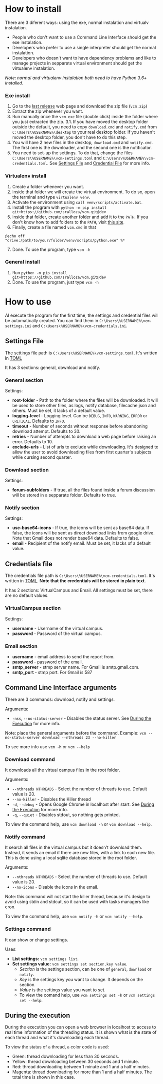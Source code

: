 # How to install
There are 3 diferent ways: using the exe, normal instalation and virtualv instalation. 
- People who don't want to use a Command Line Interface should get the exe instalation.
- Developers who prefer to use a single interpreter should get the normal instalation.
- Developers who doesn't want to have dependency problems and like to manage projects in sepparate virtual environment should get the virtualenv instalation.

_Note: normal and virtualenv instalation both need to have Python 3.6+ installed._

### Exe install
1. Go to the [last release](https://github.com/sralloza/vcm/releases/latest) web page and download the zip file (`vcm.zip`)
2. Extract the zip whenever you want.
3. Run manually once the `vcm.exe` file (double click) inside the folder where you just extracted the zip.
    3.1. If you have moved the desktop folder outside the default, you need to copy `download.cmd` and `notify.cmd` from `C:\Users\%USERNAME%\desktop` to your real desktop folder. If you haven't moved the desktop folder, you don't have to do this step.
4. You will have 2 new files in the desktop, `download.cmd` and `notify.cmd`. The first one is the downloader, and the second one is the notificator.
5. You need to set-up the settings. To do that, change the files `C:\Users\%USERNAME%\vcm-settings.toml` and `C:\Users\%USERNAME%\vcm-credentials.toml`. See [Settings File](#settings-file) and [Credential File](#credentials-file) for more info.


### Virtualenv install
1. Create a folder whenever you want.
2. Inside that folder we will create the virtual environment. To do so, open the terminal and type `virtualenv venv`.
3. Activate the environment using `call venv/scripts/activate.bat`.
4. Install the program with `python -m pip install git+https://github.com/sralloza/vcm.git@dev`
5. Inside that folder, create another folder and add it to the `PATH`. If you don't know how to add folders to the `PATH`, visit [this site](https://docs.alfresco.com/4.2/tasks/fot-addpath.html).
6. Finally, create a file named `vcm.cmd` in that 

```
@echo off
"drive:/path/to/your/folder/venv/scripts/python.exe" %*
```
7. Done. To use the program, type `vcm -h`


### General install
1. Run `python -m pip install git+https://github.com/sralloza/vcm.git@dev`
2. Done. To use the program, just type `vcm -h`

# How to use
Al execute the program for the first time, the settings and credential files will be automatically created. You can find them in `C:\Users\%USERNAME%\vcm-settings.ini` and `C:\Users\%USERNAME%\vcm-credentials.ini`.

## Settings File
The settings file path is `C:\Users\%USERNAME%\vcm-settings.toml`. It's written in [TOML](https://github.com/toml-lang/toml#toml)

It has 3 sections: general, download and notify.

### General section
Settings:
* **root-folder** - Path to the folder where the files will be downloaded. It will be used to store other files, as logs, notify database, filecache json and others. Must be set, it lacks of a default value.
* **logging-level** - Logging level. Can be `DEBUG`, `INFO`, `WARNING`, `ERROR` or `CRITICAL`. Defaults to `INFO`.
* **timeout** - Number of seconds without response before abandoning download attempt. Defaults to 30.
* **retries** - Number of attempts to download a web page before raising an error. Defaults to 10.
* **exclude-urls** - List of urls to exclude while downloading. It's designed to allow the user to avoid downloading files from first quarter's subjects while cursing second quarter.

### Download section
Settings:
* **forum-subfolders** - If true, all the files found inside a forum discussion will be stored in a sepparate folder. Defaults to true.

### Notify section
Settings:
* **use-base64-icons** - If true, the icons will be sent as base64 data. If false, the icons will be sent as direct download links from google drive. Note that Gmail does not render base64 data. Defaults to false.
* **email** - Recipient of the notify email. Must be set, it lacks of a default value.

## Credentials file
The credentials file path is `C:\Users\%USERNAME%\vcm-credentials.toml`. It's written in [TOML](https://github.com/toml-lang/toml#toml).
**Note that the credentials will be stored in plain text.**

It has 2 sections: VirtualCampus and Email.
All settings must be set, there are no default values.

### VirtualCampus section
Settings:
* **username** - Username of the virtual campus.
* **password** - Password of the virtual campus.

### Email section

* **username** - email address to send the report from.
* **password** - password of the email.
* **smtp_server** - stmp server name. For Gmail is smtp.gmail.com.
* **smtp_port** - stmp port. For Gmail is 587


## Command Line Interface arguments
There are 3 commands: download, notify and settings.

Arguments:
- `-nss`, `--no-status-server` - Disables the status server. See [During the Execution](#during-the-execution) for more info.

Note: place the general arguments before the command.
Example: `vcm --no-status-server download --nthreads 23 --no-killer`

To see more info use `vcm -h` or `vcm --help`

### Download command
It downloads all the virtual campus files in the root folder. 

Arguments:
* `--nthreads NTHREADS` - Select the number of threads to use. Default value is 20.
* `--no-killer` - Disables the Killer thread
* `-d`, `--debug` - Opens Google Chrome in localhost after start. See [During the Execution](#during-the-execution) for more info.
* `-q`, `--quiet` - Disables stdout, so nothing gets printed.

To view the command help, use `vcm download -h` or `vcm download --help`.

### Notify command
It search all files in the virtual campus but it doesn't download them. Instead, it sends an email if there are new files, with a link to each new file. This is done using a local sqlite database stored in the root folder.

Arguments:
* `--nthreads NTHREADS` - Select the number of threads to use. Default value is 20.
* `--no-icons` - Disable the icons in the email.

Note: this command will not start the killer thread, because it's design to avoid using stdin and stdout, so it can be used with tasks managers like cron.

To view the command help, use `vcm notify -h` or `vcm notify --help`.

### Settings command
It can show or change settings.

Uses:
* **List settings:** `vcm settings list`.
* **Set settings value:** `vcm settings set section.key value`.
    * *Section* is the settings section, can be one of `general`, `download` or `notify`.
    * *Key* is the settings key you want to change. It depends on the section.
    * *Value* is the settings value you want to set.
    * To view the comand help, use `vcm settings set -h` or `vcm settings set --help`.



## During the execution
During the execution you can open a web browser in localhost to access to real time information of the threading status. It is shown what is the state of each thread and what it's downloading each thread.

To view the status of a thread, a color code is used:
- Green: thread downloading for less than 30 seconds.
- Yellow: thread downloading between 30 seconds and 1 minute.
- Red: thread downloading between 1 minute and 1 and a half minutes.
- Magenta: thread downloading for more than 1 and a half minutes. The total time is shown in this case.